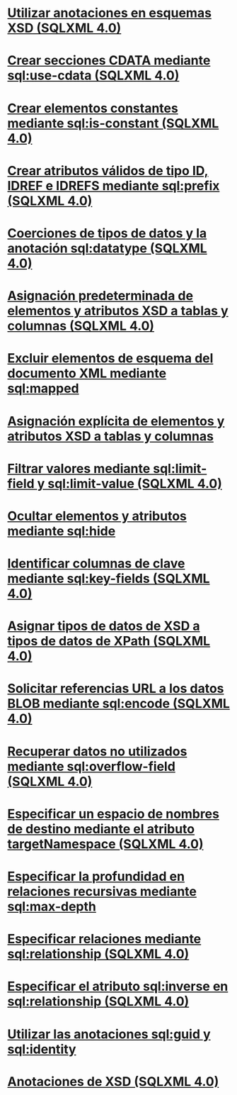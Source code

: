 # [Utilizar anotaciones en esquemas XSD (SQLXML 4.0)](using-annotations-in-xsd-schemas-sqlxml-4-0.md)

# [Crear secciones CDATA mediante sql:use-cdata (SQLXML 4.0)](creating-cdata-sections-using-sql-use-cdata-sqlxml-4-0.md)
# [Crear elementos constantes mediante sql:is-constant (SQLXML 4.0)](creating-constant-elements-using-sql-is-constant-sqlxml-4-0.md)
# [Crear atributos válidos de tipo ID, IDREF e IDREFS mediante sql:prefix (SQLXML 4.0)](creating-valid-id-idref-and-idrefs-type-attributes-using-sql-prefix-sqlxml-4-0.md)
# [Coerciones de tipos de datos y la anotación sql:datatype (SQLXML 4.0)](data-type-coercions-and-the-sql-datatype-annotation-sqlxml-4-0.md)
# [Asignación predeterminada de elementos y atributos XSD a tablas y columnas (SQLXML 4.0)](default-mapping-of-xsd-elements-and-attributes-to-tables-and-columns-sqlxml-4-0.md)
# [Excluir elementos de esquema del documento XML mediante sql:mapped](excluding-schema-elements-from-the-xml-document-using-sql-mapped.md)
# [Asignación explícita de elementos y atributos XSD a tablas y columnas](explicit-mapping-xsd-elements-and-attributes-to-tables-and-columns.md)
# [Filtrar valores mediante sql:limit-field y sql:limit-value (SQLXML 4.0)](filtering-values-using-sql-limit-field-and-sql-limit-value-sqlxml-4-0.md)
# [Ocultar elementos y atributos mediante sql:hide](hiding-elements-and-attributes-by-using-sql-hide.md)
# [Identificar columnas de clave mediante sql:key-fields (SQLXML 4.0)](identifying-key-columns-using-sql-key-fields-sqlxml-4-0.md)
# [Asignar tipos de datos de XSD a tipos de datos de XPath (SQLXML 4.0)](mapping-xsd-data-types-to-xpath-data-types-sqlxml-4-0.md)
# [Solicitar referencias URL a los datos BLOB mediante sql:encode (SQLXML 4.0)](requesting-url-references-to-blob-data-using-sql-encode-sqlxml-4-0.md)
# [Recuperar datos no utilizados mediante sql:overflow-field (SQLXML 4.0)](retrieving-unconsumed-data-using-the-sql-overflow-field-sqlxml-4-0.md)
# [Especificar un espacio de nombres de destino mediante el atributo targetNamespace (SQLXML 4.0)](specifying-a-target-namespace-using-the-targetnamespace-attribute-sqlxml-4-0.md)
# [Especificar la profundidad en relaciones recursivas mediante sql:max-depth](specifying-depth-in-recursive-relationships-by-using-sql-max-depth.md)
# [Especificar relaciones mediante sql:relationship (SQLXML 4.0)](specifying-relationships-using-sql-relationship-sqlxml-4-0.md)
# [Especificar el atributo sql:inverse en sql:relationship (SQLXML 4.0)](specifying-the-sql-inverse-attribute-on-sql-relationship-sqlxml-4-0.md)
# [Utilizar las anotaciones sql:guid y sql:identity](using-the-sql-identity-and-sql-guid-annotations.md)
# [Anotaciones de XSD (SQLXML 4.0)](xsd-annotations-sqlxml-4-0.md)
